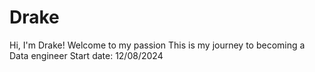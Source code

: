 # Drake
Hi, I'm Drake! Welcome to my passion
This is my journey to becoming a Data engineer
Start date: 12/08/2024
